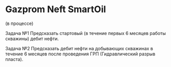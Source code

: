 # Gazprom Neft SmartOil

(в процессе)

Задача №1
Предсказать стартовый (в течение первых 6 месяцев работы скважины) дебит нефти. 

Задача №2
Предсказать дебит нефти на добывающих скважинах в течение 6 месяцев после проведения ГРП (Гидравлический разрыв пласта).
